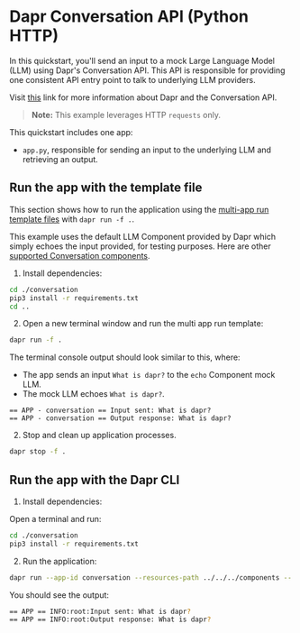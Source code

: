 # Dapr Conversation API (Python HTTP)

In this quickstart, you'll send an input to a mock Large Language Model (LLM) using Dapr's Conversation API. This API is responsible for providing one consistent API entry point to talk to underlying LLM providers.

Visit [this](https://v1-15.docs.dapr.io/developing-applications/building-blocks/conversation/conversation-overview/) link for more information about Dapr and the Conversation API.

> **Note:** This example leverages HTTP `requests` only.

This quickstart includes one app:

- `app.py`, responsible for sending an input to the underlying LLM and retrieving an output.

## Run the app with the template file

This section shows how to run the application using the [multi-app run template files](https://docs.dapr.io/developing-applications/local-development/multi-app-dapr-run/multi-app-overview/) with `dapr run -f .`.  

This example uses the default LLM Component provided by Dapr which simply echoes the input provided, for testing purposes. Here are other [supported Conversation components](https://v1-15.docs.dapr.io/reference/components-reference/supported-conversation/).

1. Install dependencies:

<!-- STEP
name: Install Python dependencies
-->

```bash
cd ./conversation
pip3 install -r requirements.txt
cd ..
```

<!-- END_STEP -->

2. Open a new terminal window and run the multi app run template:

<!-- STEP
name: Run multi app run template
expected_stdout_lines:
  - '== APP - conversation == INFO:root:Input sent: What is dapr?'
  - '== APP - conversation == INFO:root:Output response: What is dapr?'
expected_stderr_lines:
output_match_mode: substring
match_order: none
background: true
sleep: 15
timeout_seconds: 30
-->

```bash
dapr run -f .
```

The terminal console output should look similar to this, where:

- The app sends an input `What is dapr?` to the `echo` Component mock LLM.
- The mock LLM echoes `What is dapr?`.

```text
== APP - conversation == Input sent: What is dapr?
== APP - conversation == Output response: What is dapr?
```

<!-- END_STEP -->

2. Stop and clean up application processes.

<!-- STEP
name: Stop multi-app run 
sleep: 5
-->

```bash
dapr stop -f .
```

<!-- END_STEP -->

## Run the app with the Dapr CLI

1. Install dependencies:

Open a terminal and run:

```bash
cd ./conversation
pip3 install -r requirements.txt
```

2. Run the application:

```bash
dapr run --app-id conversation --resources-path ../../../components -- python3 app.py
```

You should see the output:

```bash
== APP == INFO:root:Input sent: What is dapr?
== APP == INFO:root:Output response: What is dapr?
```
